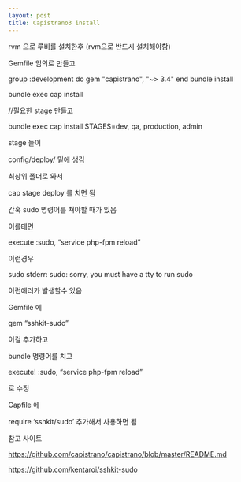 ```yaml
---
layout: post
title: Capistrano3 install
---
```


rvm 으로 루비를 설치한후 (rvm으로 반드시 설치해야함)

Gemfile 임의로 만들고

group :development do
  gem "capistrano", "~> 3.4"
end
bundle install

bundle exec cap install

//필요한 stage 만들고

bundle exec cap install STAGES=dev, qa, production, admin

stage 들이

config/deploy/ 밑에 생김

최상위 폴더로 와서

cap stage deploy 를 치면 됨

간혹 sudo 명령어를 쳐야할 때가 있음

이를테면

execute :sudo, “service php-fpm reload”

이런경우

sudo stderr: sudo: sorry, you must have a tty to run sudo

이런에러가 발생할수 있음

Gemfile 에

gem “sshkit-sudo”

이걸 추가하고

bundle 명령어를 치고

execute! :sudo, “service php-fpm reload”

로 수정

Capfile 에

require ‘sshkit/sudo’ 추가해서 사용하면 됨

참고 사이트

https://github.com/capistrano/capistrano/blob/master/README.md

https://github.com/kentaroi/sshkit-sudo